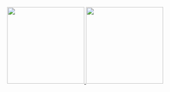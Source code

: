 <div>
<a href="https://github.com/OctavioSantanasoitic">
<img height="180em" src="https://github-readme-stats.vercel.app/api/top-langs/?username=OctavioSantanasoitic&layout=compact&langs_count=7&theme=tokyonight"/>
<img height="180em" src="https://github-readme-stats.vercel.app/api?username=OctavioSantanasoitic&show_icons=true&theme=tokyonight&include_all_commits=true&count_private=true"/>
</div>

